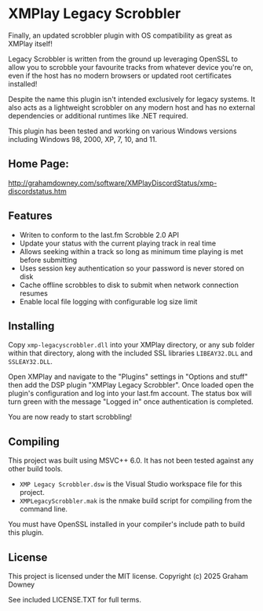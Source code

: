 # XMPlay Legacy Scrobbler
Finally, an updated scrobbler plugin with OS compatibility as great as XMPlay itself!

Legacy Scrobbler is written from the ground up leveraging OpenSSL to allow you to scrobble your favourite tracks from whatever device you're on, even if the host has no modern browsers or updated root certificates installed!

Despite the name this plugin isn't intended exclusively for legacy systems. It also acts as a lightweight scrobbler on any modern host and has no external dependencies or additional runtimes like .NET required.

This plugin has been tested and working on various Windows versions including Windows 98, 2000, XP, 7, 10, and 11.

## Home Page:
http://grahamdowney.com/software/XMPlayDiscordStatus/xmp-discordstatus.htm

## Features
* Writen to conform to the last.fm Scrobble 2.0 API
* Update your <Now Playing> status with the current playing track in real time
* Allows seeking within a track so long as minimum time playing is met before submitting
* Uses session key authentication so your password is never stored on disk
* Cache offline scrobbles to disk to submit when network connection resumes
* Enable local file logging with configurable log size limit

## Installing
Copy `xmp-legacyscrobbler.dll` into your XMPlay directory, or any sub folder within that directory, along with the included SSL libraries `LIBEAY32.DLL` and `SSLEAY32.DLL`.

Open XMPlay and navigate to the "Plugins" settings in "Options and stuff" then add the DSP plugin "XMPlay Legacy Scrobbler". Once loaded open the plugin's configuration and log into your last.fm account. The status box will turn green with the message "Logged in" once authentication is completed.

You are now ready to start scrobbling!

## Compiling
This project was built using MSVC++ 6.0. It has not been tested against any other build tools.

* `XMP Legacy Scrobbler.dsw` is the Visual Studio workspace file for this project.
* `XMPLegacyScrobbler.mak` is the nmake build script for compiling from the command line.

You must have OpenSSL installed in your compiler's include path to build this plugin.

## License
This project is licensed under the MIT license.
Copyright (c) 2025 Graham Downey

See included LICENSE.TXT for full terms.
